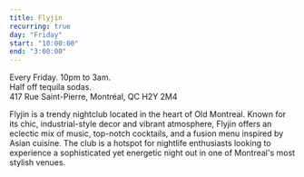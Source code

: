 ```yaml
---
title: Flyjin
recurring: true
day: "Friday"
start: "10:00:00"
end: "3:00:00"
---
```


Every Friday. 10pm to 3am.<br>
Half off tequila sodas.<br>
417 Rue Saint-Pierre, Montréal, QC H2Y 2M4

<!-- more -->

Flyjin is a trendy nightclub located in the heart of Old Montreal. Known for its chic, industrial-style decor and vibrant atmosphere, Flyjin offers an eclectic mix of music, top-notch cocktails, and a fusion menu inspired by Asian cuisine. The club is a hotspot for nightlife enthusiasts looking to experience a sophisticated yet energetic night out in one of Montreal's most stylish venues.






